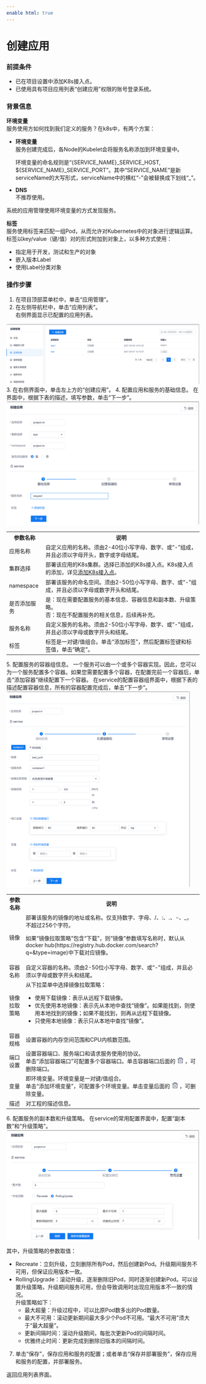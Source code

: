 ```yaml
---
enable html: true
---
```

# 创建应用


### 前提条件
* 已在项目设置中添加K8s接入点。
* 已使用具有项目应用列表“创建应用”权限的账号登录系统。

### 背景信息
**环境变量**         
服务使用方如何找到我们定义的服务？在k8s中，有两个方案：
* **环境变量**    
  服务创建完成后，各Node的Kubelet会将服务名称添加到环境变量中。
  <p>环境变量的命名规则是“{SERVICE_NAME}_SERVICE_HOST, ${SERVICE_NAME}_SERVICE_PORT”。其中“SERVICE_NAME”是新serviceName的大写形式，serviceName中的横杠“-”会被替换成下划线“_”。</p>
* **DNS**    
  不推荐使用。          
  
系统的应用管理使用环境变量的方式发现服务。

**标签**            
服务使用标签来匹配一组Pod，从而允许对Kubernetes中的对象进行逻辑运算。标签以key/value（键/值）对的形式附加到对象上，以多种方式使用：      
*   指定用于开发，测试和生产的对象
*   嵌入版本Label
*   使用Label分类对象

### 操作步骤
1. 在项目顶部菜单栏中，单击“应用管理”。
2. 在左侧导航栏中，单击“应用列表”。      
  右侧界面显示已配置的应用列表。      
  <img src="fig/应用管理-应用列表.png" style="zoom:50%">    
3. 在右侧界面中，单击左上方的“创建应用”。
4. 配置应用和服务的基础信息。      
    在界面中，根据下表的描述，填写参数，单击“下一步”。    
     <img src="fig/应用管理-创建应用01.png" style="zoom:50%">   
    <table>
<tr>
    <th>参数名称</th>
    <th>说明</th>
</tr>
<tr>
    <td>应用名称</td>
    <td>自定义应用的名称。须由2-40位小写字母、数字、或“-”组成，并且必须以字母开头，数字或字母结尾。</td>
</tr>
<tr>
    <td>集群选择</td>
    <td>部署该应用的K8s集群。选择已添加的K8s接入点。K8s接入点的添加，详见<a href="6.7.1.2 添加K8s接入点.html">添加K8s接入点</a>。</td>
</tr>
<tr>
    <td>namespace</td>
    <td>部署该服务的命名空间。须由2-50位小写字母、数字、或“-”组成，并且必须以字母或数字开头和结尾。</td>
</tr><tr>
    <td>是否添加服务</td>
    <td>是：现在需要配置服务的基本信息、容器信息和副本数、升级策略。<br>否：现在不配置服务的相关信息，后续再补充。</br></td>
</tr>
<tr>
    <td>服务名称</td>
    <td>自定义服务的名称。须由2-50位小写字母、数字、或“-”组成，并且必须以字母或数字开头和结尾。</td>
</tr>
<tr>
    <td>标签</td>
    <td>标签是一对键/值组合。单击“添加标签”，然后配置标签键和标签值，单击“确定”。</td>
</tr>
</table>
5. 配置服务的容器组信息。      
  一个服务可以由一个或多个容器实现。因此，您可以为一个服务配置多个容器。如果您需要配置多个容器，在配置完前一个容器后，单击“添加容器”继续配置下一个容器。         
  在service的配置容器组界面中，根据下表的描述配置容器信息，所有的容器配置完成后，单击“下一步”。     
   <img src="fig/应用管理-创建应用02.png" style="zoom:50%">    
  <table>
<tr>
    <th>参数名称</th>
    <th>说明</th>
</tr>
<tr>
    <td>镜像</td>
    <td>部署该服务的镜像的地址或名称。仅支持数字、字母、/、:、.、-、_，不超过256个字符。<p>如果“镜像拉取策略”包含“下载”，则“镜像”参数填写名称时，默认从docker hub(https://registry.hub.docker.com/search?q=&type=image)中下载对应镜像。</p></td>
</tr>
<tr>
    <td>容器名称</td>
    <td>自定义容器的名称。须由2-50位小写字母、数字、或“-”组成，并且必须以字母或数字开头和结尾。</td>
</tr>
<tr>
    <td>镜像拉取策略</td>
    <td>从下拉菜单中选择镜像拉取策略：<ul><li>使用下载镜像：表示从远程下载镜像。</li><li>优先使用本地镜像：表示先从本地中查找“镜像”。如果能找到，则使用本地找到的镜像；如果不能找到，则再从远程下载镜像。</li><li>只使用本地镜像：表示只从本地中查找“镜像”。</li></td>
</tr><tr>
    <td>容器规格</td>
    <td>设置容器的内存空间范围和CPU内核数范围。</td>
</tr>
<tr>
    <td>端口设置</td>
    <td>设置容器端口、服务端口和请求服务使用的协议。<br>单击“添加容器端口”可配置多个容器端口。单击容器端口后面的<img src="fig/delete01.png">，可删除端口。</br></td>
</tr>
<tr>
    <td>变量</td>
    <td>即环境变量。环境变量是一对键/值组合。<br>单击“添加环境变量”，可配置多个环境变量。单击变量后面的<img src="fig/delete01.png">，可删除变量。</br></td>
</tr>
<tr>
    <td>描述</td>
    <td>对工程的描述信息。</td>
</tr>
</table>
6. 配置服务的副本数和升级策略。        
    在service的常用配置界面中，配置“副本数”和“升级策略”。      
    <img src="fig/应用管理-创建应用03.png" style="zoom:50%"> 
    
  其中，升级策略的参数取值：    
  * Recreate：立刻升级，立刻删除所有Pod，然后创建新Pod。升级期间服务不可用，但保证应用版本一致。
  * RollingUpgrade：滚动升级，逐渐删除旧Pod，同时逐渐创建新Pod。可以设置升级策略，升级期间服务可用，但会导致调用时出现应用版本不一致的情况。      
    升级策略如下：
    * 最大超量：升级过程中，可以比原Pod数多出的Pod数量。
    * 最大不可用：滚动更新期间最大多少个Pod不可用。“最大不可用”须大于“最大超量”。
    * 更新间隔时间：滚动升级期间，每批次更新Pod的间隔时间。
    * 优雅终止时间：更新完成到删除旧版本的间隔时间。
7. 单击“保存”，保存应用和服务的配置；或者单击“保存并部署服务”，保存应用和服务的配置，并部署服务。

返回应用列表界面。




